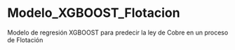 # Modelo_XGBOOST_Flotacion
Modelo de regresión XGBOOST para predecir la ley de Cobre en un proceso de Flotación
